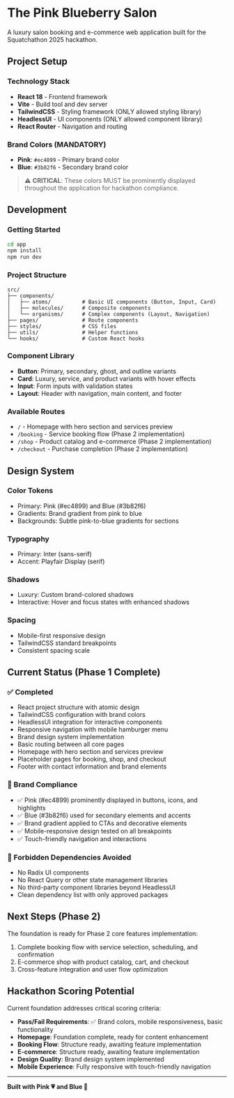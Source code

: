 # The Pink Blueberry Salon

A luxury salon booking and e-commerce web application built for the Squatchathon 2025 hackathon.

## Project Setup

### Technology Stack
- **React 18** - Frontend framework
- **Vite** - Build tool and dev server
- **TailwindCSS** - Styling framework (ONLY allowed styling library)
- **HeadlessUI** - UI components (ONLY allowed component library)
- **React Router** - Navigation and routing

### Brand Colors (MANDATORY)
- **Pink**: `#ec4899` - Primary brand color
- **Blue**: `#3b82f6` - Secondary brand color

> ⚠️ **CRITICAL**: These colors MUST be prominently displayed throughout the application for hackathon compliance.

## Development

### Getting Started
```bash
cd app
npm install
npm run dev
```

### Project Structure
```
src/
├── components/
│   ├── atoms/          # Basic UI components (Button, Input, Card)
│   ├── molecules/      # Composite components
│   └── organisms/      # Complex components (Layout, Navigation)
├── pages/              # Route components
├── styles/             # CSS files
├── utils/              # Helper functions
└── hooks/              # Custom React hooks
```

### Component Library
- **Button**: Primary, secondary, ghost, and outline variants
- **Card**: Luxury, service, and product variants with hover effects
- **Input**: Form inputs with validation states
- **Layout**: Header with navigation, main content, and footer

### Available Routes
- `/` - Homepage with hero section and services preview
- `/booking` - Service booking flow (Phase 2 implementation)
- `/shop` - Product catalog and e-commerce (Phase 2 implementation)  
- `/checkout` - Purchase completion (Phase 2 implementation)

## Design System

### Color Tokens
- Primary: Pink (#ec4899) and Blue (#3b82f6)
- Gradients: Brand gradient from pink to blue
- Backgrounds: Subtle pink-to-blue gradients for sections

### Typography
- Primary: Inter (sans-serif)
- Accent: Playfair Display (serif)

### Shadows
- Luxury: Custom brand-colored shadows
- Interactive: Hover and focus states with enhanced shadows

### Spacing
- Mobile-first responsive design
- TailwindCSS standard breakpoints
- Consistent spacing scale

## Current Status (Phase 1 Complete)

### ✅ Completed
- React project structure with atomic design
- TailwindCSS configuration with brand colors
- HeadlessUI integration for interactive components
- Responsive navigation with mobile hamburger menu
- Brand design system implementation
- Basic routing between all core pages
- Homepage with hero section and services preview
- Placeholder pages for booking, shop, and checkout
- Footer with contact information and brand elements

### 🎯 Brand Compliance
- ✅ Pink (#ec4899) prominently displayed in buttons, icons, and highlights
- ✅ Blue (#3b82f6) used for secondary elements and accents
- ✅ Brand gradient applied to CTAs and decorative elements
- ✅ Mobile-responsive design tested on all breakpoints
- ✅ Touch-friendly navigation and interactions

### 🚫 Forbidden Dependencies Avoided
- No Radix UI components
- No React Query or other state management libraries
- No third-party component libraries beyond HeadlessUI
- Clean dependency list with only approved packages

## Next Steps (Phase 2)

The foundation is ready for Phase 2 core features implementation:
1. Complete booking flow with service selection, scheduling, and confirmation
2. E-commerce shop with product catalog, cart, and checkout
3. Cross-feature integration and user flow optimization

## Hackathon Scoring Potential

Current foundation addresses critical scoring criteria:
- **Pass/Fail Requirements**: ✅ Brand colors, mobile responsiveness, basic functionality
- **Homepage**: Foundation complete, ready for content enhancement
- **Booking Flow**: Structure ready, awaiting feature implementation  
- **E-commerce**: Structure ready, awaiting feature implementation
- **Design Quality**: Brand design system implemented
- **Mobile Experience**: Fully responsive with touch-friendly navigation

---

**Built with Pink 💗 and Blue 💙**
